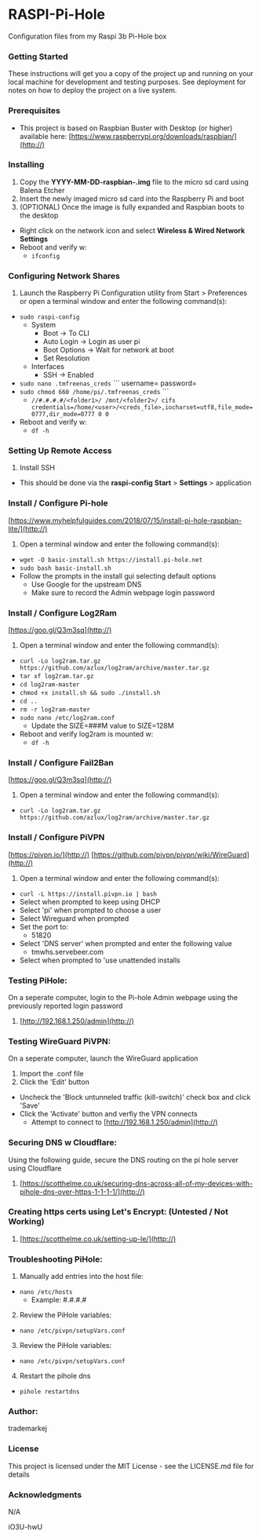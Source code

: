 # RASPI-Pi-Hole
Configuration files from my Raspi 3b Pi-Hole box

### Getting Started
These instructions will get you a copy of the project up and running on your local machine for development and testing purposes. See deployment for notes on how to deploy the project on a live system.

### Prerequisites
  * This project is based on Raspbian Buster with Desktop (or higher) available here:  [https://www.raspberrypi.org/downloads/raspbian/](http://)

### Installing

1. Copy the **YYYY-MM-DD-raspbian-<build>.img** file to the micro sd card using Balena Etcher
2. Insert the newly imaged micro sd card into the Raspberry Pi and boot
3. (OPTIONAL) Once the image is fully expanded and Raspbian boots to the desktop
  * Right click on the network icon and select **Wireless & Wired Network Settings**
  * Reboot and verify w:
      * `ifconfig`

### Configuring Network Shares
1. Launch the Raspberry Pi Configuration utility from Start > Preferences or open a terminal window and enter the following command(s):
  * `sudo raspi-config`
      * System
          * Boot -> To CLI
          * Auto Login -> Login as user pi
          * Boot Options -> Wait for network at boot
          * Set Resolution
      * Interfaces
          * SSH -> Enabled
  * `sudo nano .tmfreenas_creds`
		```
		username=<username>
		password=<password>
  * `sudo chmod 660 /home/pi/.tmfreenas_creds`
		```
      * `//#.#.#.#/<folder1>/ /mnt/<folder2>/ cifs credentials=/home/<user>/<creds_file>,iocharset=utf8,file_mode=0777,dir_mode=0777 0 0`
  * Reboot and verify w:
      * `df -h`

### Setting Up Remote Access
1. Install SSH
  * This should be done via the **raspi-config** **Start** > **Settings** > application

### Install / Configure Pi-hole
[https://www.myhelpfulguides.com/2018/07/15/install-pi-hole-raspbian-lite/](http://)
1. Open a terminal window and enter the following command(s):
  * `wget -O basic-install.sh https://install.pi-hole.net`
  * `sudo bash basic-install.sh`
  * Follow the prompts in the install gui selecting default options
      * Use Google for the upstream DNS
      * Make sure to record the Admin webpage login password

### Install / Configure Log2Ram
[https://goo.gl/Q3m3sq](http://)
1. Open a terminal window and enter the following command(s):
  * `curl -Lo log2ram.tar.gz https://github.com/azlux/log2ram/archive/master.tar.gz`
  * `tar xf log2ram.tar.gz`
  * `cd log2ram-master`
  * `chmod +x install.sh && sudo ./install.sh`
  * `cd ..`
  * `rm -r log2ram-master`
  * `sudo nano /etc/log2ram.conf`
      * Update the SIZE=###M value to SIZE=128M
  * Reboot and verify log2ram is mounted w:
      * `df -h`

### Install / Configure Fail2Ban
[https://goo.gl/Q3m3sq](http://)
1. Open a terminal window and enter the following command(s):
  * `curl -Lo log2ram.tar.gz https://github.com/azlux/log2ram/archive/master.tar.gz`
	  
### Install / Configure PiVPN
[https://pivpn.io/](http://)
[https://github.com/pivpn/pivpn/wiki/WireGuard](http://)
1. Open a terminal window and enter the following command(s):
  * `curl -L https://install.pivpn.io | bash`
  * Select <Yes> when prompted to keep using DHCP
  * Select 'pi' when prompted to choose a user
  * Select Wireguard when prompted
  * Set the port to:
      * 51820
  * Select 'DNS server' when prompted and enter the following value
      * tmwhs.servebeer.com
  * Select <Yes> when prompted to 'use unattended installs

### Testing PiHole:
On a seperate computer, login to the Pi-hole Admin webpage using the previously reported login password
1. [http://192.168.1.250/admin](http://)

### Testing WireGuard PiVPN:
On a seperate computer, launch the WireGuard application
1. Import the <server>.conf file
2. Click the 'Edit' button
  * Uncheck the 'Block untunneled traffic (kill-switch)' check box and click 'Save'
  * Click the 'Activate' button and verfiy the VPN connects
      * Attempt to connect to [http://192.168.1.250/admin](http://)

### Securing DNS w Cloudflare:
Using the following guide, secure the DNS routing on the pi hole server using Cloudflare
1. [https://scotthelme.co.uk/securing-dns-across-all-of-my-devices-with-pihole-dns-over-https-1-1-1-1/](http://)

### Creating https certs using Let's Encrypt: (Untested / Not Working)
1. [https://scotthelme.co.uk/setting-up-le/](http://)

### Troubleshooting PiHole:
1. Manually add entries into the host file:
  * `nano /etc/hosts`
      * Example: #.#.#.#	<hostname>
2. Review the PiHole variables:
  * `nano /etc/pivpn/setupVars.conf`
3. Review the PiHole variables:
  * `nano /etc/pivpn/setupVars.conf`
4. Restart the pihole dns
  * `pihole restartdns`

### Author:
trademarkej

### License
This project is licensed under the MIT License - see the LICENSE.md file for details

### Acknowledgments
N/A

iO3U-hwU